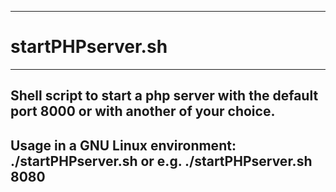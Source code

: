 
-------------------------------------------------------------------------
# startPHPserver.sh
-------------------------------------------------------------------------
## Shell script to start a php server with the default port 8000 or with another of your choice.
## Usage in a GNU Linux environment: ./startPHPserver.sh or e.g. ./startPHPserver.sh 8080
